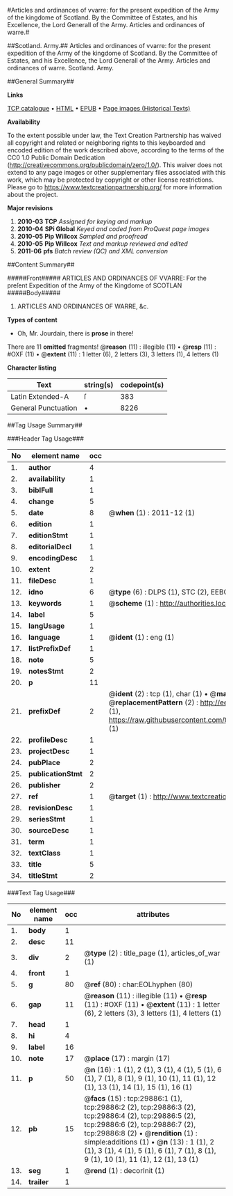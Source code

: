 #Articles and ordinances of vvarre: for the present expedition of the Army of the kingdome of Scotland. By the Committee of Estates, and his Excellence, the Lord Generall of the Army. Articles and ordinances of warre.#

##Scotland. Army.##
Articles and ordinances of vvarre: for the present expedition of the Army of the kingdome of Scotland. By the Committee of Estates, and his Excellence, the Lord Generall of the Army.
Articles and ordinances of warre.
Scotland. Army.

##General Summary##

**Links**

[TCP catalogue](http://www.ota.ox.ac.uk/tcp/)  • 
[HTML](http://tei.it.ox.ac.uk/tcp/Texts-HTML/free/A58/A58600.html)  • 
[EPUB](http://tei.it.ox.ac.uk/tcp/Texts-EPUB/free/A58/A58600.epub) • 
[Page images (Historical Texts)](https://historicaltexts.jisc.ac.uk/eebo-99825504e)

**Availability**

To the extent possible under law, the Text Creation Partnership has waived all copyright and related or neighboring rights to this keyboarded and encoded edition of the work described above, according to the terms of the CC0 1.0 Public Domain Dedication (http://creativecommons.org/publicdomain/zero/1.0/). This waiver does not extend to any page images or other supplementary files associated with this work, which may be protected by copyright or other license restrictions. Please go to https://www.textcreationpartnership.org/ for more information about the project.

**Major revisions**

1. __2010-03__ __TCP__ *Assigned for keying and markup*
1. __2010-04__ __SPi Global__ *Keyed and coded from ProQuest page images*
1. __2010-05__ __Pip Willcox__ *Sampled and proofread*
1. __2010-05__ __Pip Willcox__ *Text and markup reviewed and edited*
1. __2011-06__ __pfs__ *Batch review (QC) and XML conversion*

##Content Summary##

#####Front#####
ARTICLES AND ORDINANCES OF VVARRE: For the preſent Expedition of the Army of the Kingdome of SCOTLAN
#####Body#####

1. ARTICLES AND ORDINANCES OF WARRE, &c.

**Types of content**

  * Oh, Mr. Jourdain, there is **prose** in there!

There are 11 **omitted** fragments! 
 @__reason__ (11) : illegible (11)  •  @__resp__ (11) : #OXF (11)  •  @__extent__ (11) : 1 letter (6), 2 letters (3), 3 letters (1), 4 letters (1)

**Character listing**


|Text|string(s)|codepoint(s)|
|---|---|---|
|Latin Extended-A|ſ|383|
|General Punctuation|•|8226|

##Tag Usage Summary##

###Header Tag Usage###

|No|element name|occ|attributes|
|---|---|---|---|
|1.|__author__|4||
|2.|__availability__|1||
|3.|__biblFull__|1||
|4.|__change__|5||
|5.|__date__|8| @__when__ (1) : 2011-12 (1)|
|6.|__edition__|1||
|7.|__editionStmt__|1||
|8.|__editorialDecl__|1||
|9.|__encodingDesc__|1||
|10.|__extent__|2||
|11.|__fileDesc__|1||
|12.|__idno__|6| @__type__ (6) : DLPS (1), STC (2), EEBO-CITATION (1), PROQUEST (1), VID (1)|
|13.|__keywords__|1| @__scheme__ (1) : http://authorities.loc.gov/ (1)|
|14.|__label__|5||
|15.|__langUsage__|1||
|16.|__language__|1| @__ident__ (1) : eng (1)|
|17.|__listPrefixDef__|1||
|18.|__note__|5||
|19.|__notesStmt__|2||
|20.|__p__|11||
|21.|__prefixDef__|2| @__ident__ (2) : tcp (1), char (1)  •  @__matchPattern__ (2) : ([0-9\-]+):([0-9IVX]+) (1), (.+) (1)  •  @__replacementPattern__ (2) : http://eebo.chadwyck.com/downloadtiff?vid=$1&page=$2 (1), https://raw.githubusercontent.com/textcreationpartnership/Texts/master/tcpchars.xml#$1 (1)|
|22.|__profileDesc__|1||
|23.|__projectDesc__|1||
|24.|__pubPlace__|2||
|25.|__publicationStmt__|2||
|26.|__publisher__|2||
|27.|__ref__|1| @__target__ (1) : http://www.textcreationpartnership.org/docs/. (1)|
|28.|__revisionDesc__|1||
|29.|__seriesStmt__|1||
|30.|__sourceDesc__|1||
|31.|__term__|1||
|32.|__textClass__|1||
|33.|__title__|5||
|34.|__titleStmt__|2||


###Text Tag Usage###

|No|element name|occ|attributes|
|---|---|---|---|
|1.|__body__|1||
|2.|__desc__|11||
|3.|__div__|2| @__type__ (2) : title_page (1), articles_of_war (1)|
|4.|__front__|1||
|5.|__g__|80| @__ref__ (80) : char:EOLhyphen (80)|
|6.|__gap__|11| @__reason__ (11) : illegible (11)  •  @__resp__ (11) : #OXF (11)  •  @__extent__ (11) : 1 letter (6), 2 letters (3), 3 letters (1), 4 letters (1)|
|7.|__head__|1||
|8.|__hi__|4||
|9.|__label__|16||
|10.|__note__|17| @__place__ (17) : margin (17)|
|11.|__p__|50| @__n__ (16) : 1 (1), 2 (1), 3 (1), 4 (1), 5 (1), 6 (1), 7 (1), 8 (1), 9 (1), 10 (1), 11 (1), 12 (1), 13 (1), 14 (1), 15 (1), 16 (1)|
|12.|__pb__|15| @__facs__ (15) : tcp:29886:1 (1), tcp:29886:2 (2), tcp:29886:3 (2), tcp:29886:4 (2), tcp:29886:5 (2), tcp:29886:6 (2), tcp:29886:7 (2), tcp:29886:8 (2)  •  @__rendition__ (1) : simple:additions (1)  •  @__n__ (13) : 1 (1), 2 (1), 3 (1), 4 (1), 5 (1), 6 (1), 7 (1), 8 (1), 9 (1), 10 (1), 11 (1), 12 (1), 13 (1)|
|13.|__seg__|1| @__rend__ (1) : decorInit (1)|
|14.|__trailer__|1||
